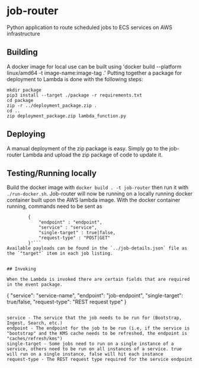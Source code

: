 # job-router

Python application to route scheduled jobs to ECS services on AWS infrastructure

## Building

A docker image for local use can be built using 'docker build --platform linux/amd64 -t image-name:image-tag .'
Putting together a package for deployment to Lambda is done with the following steps:

```
mkdir package
pip3 install --target ./package -r requirements.txt
cd package
zip -r ../deployment_package.zip .
cd ..
zip deployment_package.zip lambda_function.py
```

## Deploying

A manual deployment of the zip package is easy. Simply go to the job-router Lambda and upload the zip package of code to update it.

## Testing/Running locally

Build the docker image with `docker build . -t job-router` then run it with `./run-docker.sh`. Job-router will now be running on a locally running docker container built upon the AWS lambda image.
With the docker container running, commands need to be sent as 
```curl -XPOST "http://localhost:9000/2015-03-31/functions/function/invocations" -d '
        {                         
            "endpoint" : "endpoint",
            "service" : "service",
            "single-target" : true|false,
            "request-type" : "POST|GET"
        }'```
Available payloads can be found in the `../job-details.json` file as the `"target"` item in each job listing.


## Invoking

When the Lambda is invoked there are certain fields that are required in the event package.
```
{
    "service": "service-name",
    "endpoint": "job-endpoint",
    "single-target": true/false,
    "request-type": "REST request type"
}
```

service - The service that the job needs to be run for (Bootstrap, Ingest, Search, etc.)
endpoint - The endpoint for the job to be run (i.e, if the service is "bootstrap" and the KMS cache needs to be refreshed, the endpoint is "caches/refresh/kms")
single-target - Some jobs need to run on a single instance of a service, others need to be run on all instances of a service. true will run on a single instance, false will hit each instance
request-type - The REST request type required for the service endpoint
